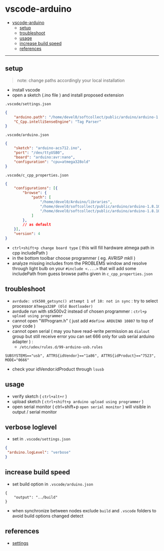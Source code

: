 # vscode-arduino

<!-- TOC -->
- [vscode-arduino](#vscode-arduino)
  * [setup](#setup)
  * [troubleshoot](#troubleshoot)
  * [usage](#usage)
  * [increase build speed](#increase-build-speed)
  * [references](#references)
<!-- TOCEND -->

<hr/>

## setup

> note: change paths accordingly your local installation

- install vscode
- open a sketch (.ino file ) and install proposed extension

`.vscode/settings.json`

```json
{
    "arduino.path": "/home/devel0/softcollect/public/arduino/arduino-1.8.10",
    "C_Cpp.intelliSenseEngine": "Tag Parser"
}
```

`.vscode/arduino.json`

```json
{
    "sketch": "arduino-acs712.ino",
    "port": "/dev/ttyUSB0",
    "board": "arduino:avr:nano",
    "configuration": "cpu=atmega328old"
}
```

`.vscode/c_cpp_properties.json`

```json
{
    "configurations": [{        
        "browse": {
            "path": [
                "/home/devel0/Arduino/libraries",
                "/home/devel0/softcollect/public/arduino/arduino-1.8.10/hardware/tools/avr/avr/include/avr",
                "/home/devel0/softcollect/public/arduino/arduino-1.8.10/hardware/arduino/avr/cores/arduino"
            ]
        },
        // as default
    }],    
    "version": 4
}
```

- `ctrl+shift+p change board type` ( this will fill hardware atmega path in cpp includePath )
- in the bottom toolbar choose programmer ( eg. AVRISP mkII )
- analyze missing includes from the PROBLEMS window and resolve through light bulb on your `#include <....>` that will add some includePath from guess browse paths given in `c_cpp_properties.json`

## troubleshoot

- `avrdude: stk500_getsync() attempt 1 of 10: not in sync` : try to select processor `ATmega328P (Old Bootloader)`
- avrdude run with stk500v2 instead of chosen programmer : `ctrl+p upload using programmer`
- cannot open "WProgram.h" ( just add `#define ARDUINO 10807` to top of your code )
- cannot open serial ( may you have read-write permission as `dialout` group but still receive error you can set 666 only for usb serial arduino adapter ) :
  - `/etc/udev/rules.d/99-arduino-usb.rules`

```
SUBSYSTEMS=="usb", ATTRS{idVendor}=="1a86", ATTRS{idProduct}=="7523", MODE="0666"
```

  - check your idVendor:idProduct through `lsusb`

## usage

- verify sketch ( `ctrl+alt+r` )
- upload sketch ( `ctrl+shift+p arduino upload using programmer` )
- open serial monitor ( ctrl+shift+p `open serial monitor` ) will visible in output / serial monitor

## verbose loglevel

- set in `.vscode/settings.json`

```json
{
 "arduino.logLevel": "verbose"
}
```

## increase build speed

- set build option in `.vscode/arduino.json`

```
{
    "output": "../build"
}
```

- when synchronize between nodes exclude `build` and `.vscode` folders to avoid build options changed detect

## references

- [settings](https://cuneyt.aliustaoglu.biz/en/enabling-arduino-intellisense-with-visual-studio-code/)
